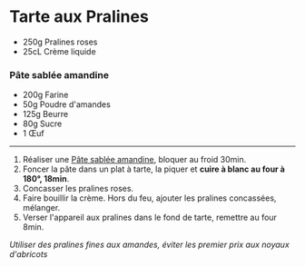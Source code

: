 # Tarte aux Pralines

- 250g Pralines roses
- 25cL Crème liquide

### Pâte sablée amandine

- 200g Farine
- 50g Poudre d'amandes
- 125g Beurre
- 80g Sucre
- 1 Œuf

---

1. Réaliser une [Pâte sablée amandine](pate-sablee.md), bloquer au froid 30min.
2. Foncer la pâte dans un plat à tarte, la piquer et **cuire à blanc au four à 180°, 18min**.
3. Concasser les pralines roses.
4. Faire bouillir la crème. Hors du feu, ajouter les pralines concassées, mélanger.
5. Verser l'appareil aux pralines dans le fond de tarte, remettre au four 8min.

*Utiliser des pralines fines aux amandes, éviter les premier prix aux noyaux d'abricots*